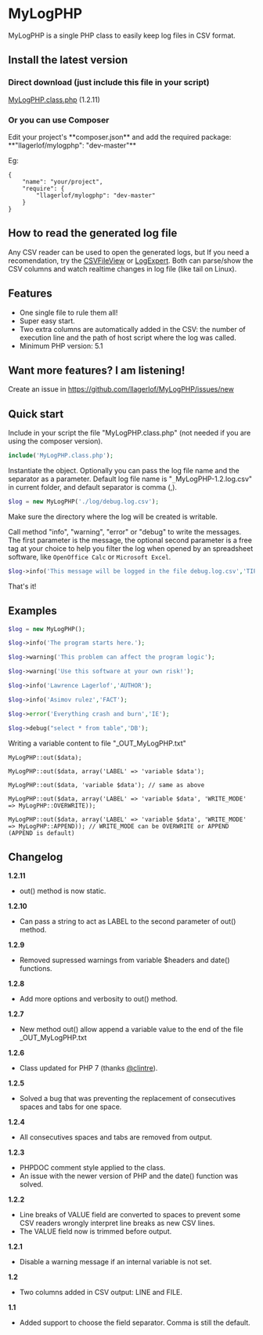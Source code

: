 <h1>MyLogPHP</h1>

MyLogPHP is a single PHP class to easily keep log files in CSV format.

<h2>Install the latest version</h2>

<h3>Direct download (just include this file in your script)</h3>
<a href="https://raw.githubusercontent.com/llagerlof/MyLogPHP/master/MyLogPHP.class.php">MyLogPHP.class.php</a> (1.2.11)
<br>
<h3>Or you can use Composer</h3>
Edit your project's **composer.json** and add the required package: **"llagerlof/mylogphp": "dev-master"**

Eg:

    {
        "name": "your/project",
        "require": {
            "llagerlof/mylogphp": "dev-master"
        }
    }
<h2>How to read the generated log file</h2>
Any CSV reader can be used to open the generated logs, but If you need a recomendation, try the <a href="http://www.nirsoft.net/utils/csv_file_view.html">CSVFileView</a> or <a href="http://www.log-expert.de">LogExpert</a>. Both can parse/show the CSV columns and watch realtime changes in log file (like tail on Linux).

<h2>Features</h2>

* One single file to rule them all!
* Super easy start.
* Two extra columns are automatically added in the CSV: the number of execution line and the path of host script where the log was called.
* Minimum PHP version: 5.1

<h2>Want more features? I am listening!</h2>

Create an issue in https://github.com/llagerlof/MyLogPHP/issues/new

<h2>Quick start</h2>

Include in your script the file "MyLogPHP.class.php" (not needed if you are using the composer version).

```php
include('MyLogPHP.class.php');
```

Instantiate the object. Optionally you can pass the log file name and the separator as a parameter. Default log file name is "`_`MyLogPHP-1.2.log.csv" in current folder, and default separator is comma (,).

```php
$log = new MyLogPHP('./log/debug.log.csv');
```

Make sure the directory where the log will be created is writable.

Call method "info", "warning", "error" or "debug" to write the messages.
The first parameter is the message, the optional second parameter is a free tag at your choice to help you filter the log when opened by an spreadsheet software, like `OpenOffice Calc` or `Microsoft Excel`.

```php
$log->info('This message will be logged in the file debug.log.csv','TIP');
```

That's it!

<h2>Examples</h2>

```php
$log = new MyLogPHP();

$log->info('The program starts here.');

$log->warning('This problem can affect the program logic');

$log->warning('Use this software at your own risk!');

$log->info('Lawrence Lagerlof','AUTHOR');

$log->info('Asimov rulez','FACT');

$log->error('Everything crash and burn','IE');

$log->debug("select * from table",'DB');

```

Writing a variable content to file "_OUT_MyLogPHP.txt"

```
MyLogPHP::out($data);

MyLogPHP::out($data, array('LABEL' => 'variable $data');

MyLogPHP::out($data, 'variable $data'); // same as above

MyLogPHP::out($data, array('LABEL' => 'variable $data', 'WRITE_MODE' => MyLogPHP::OVERWRITE));

MyLogPHP::out($data, array('LABEL' => 'variable $data', 'WRITE_MODE' => MyLogPHP::APPEND)); // WRITE_MODE can be OVERWRITE or APPEND (APPEND is default)

```

<h2>Changelog</h2>

**1.2.11**
* out() method is now static.

**1.2.10**
* Can pass a string to act as LABEL to the second parameter of out() method.

**1.2.9**
* Removed supressed warnings from variable $headers and date() functions.

**1.2.8**
* Add more options and verbosity to out() method.

**1.2.7**
* New method out() allow append a variable value to the end of the file _OUT_MyLogPHP.txt

**1.2.6**
* Class updated for PHP 7 (thanks [@clintre](https://github.com/clintre)).

**1.2.5**
* Solved a bug that was preventing the replacement of consecutives spaces and tabs for one space.

**1.2.4**
* All consecutives spaces and tabs are removed from output.

**1.2.3**
* PHPDOC comment style applied to the class. 
* An issue with the newer version of PHP and the date() function was solved.

**1.2.2**
* Line breaks of VALUE field are converted to spaces to prevent some CSV readers wrongly interpret line breaks as new CSV lines.
* The VALUE field now is trimmed before output.

**1.2.1**
* Disable a warning message if an internal variable is not set.

**1.2**
* Two columns added in CSV output: LINE and FILE.

**1.1**
* Added support to choose the field separator. Comma is still the default.
